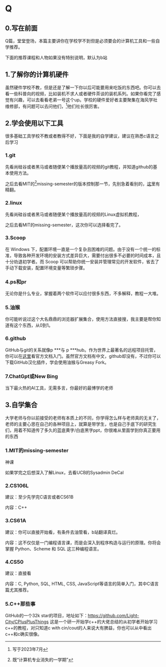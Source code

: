 # Q

## 0.写在前面

Q篇，堂堂登场，本篇主要讲你在学校学不到但是必须要会的计算机工具和一些自学推荐。

下面的推荐课程和人物如果没有特别说明，默认为b站

## 1.了解你的计算机硬件

虽然硬件学校不教，但是还是了解一下你以后可能要用来吃饭的东西吧。你可以去看一些科普向的视频，比如装机不求人或者硬件茶谈的装机系列。如果你看完了感觉有兴趣，可以去看看老弟一号这个up。学校的硬件爱好者主要聚集在海风学社维修部，有问题可以去问他们，[^1]他们社长很厉害。

## 2.学会使用以下工具

很多基础工具学校不教或者教得不好，下面是我的自学建议，建议在熟悉c语言之后学习

### 1.git

先看尚硅谷或者黑马或者随便某个播放量高的视频的git教程，并知道github的基本使用方法。

之后去看MIT的[^2]missing-semester的版本控制那一节，先别急着看别的，[这里](https://space.bilibili.com/518734451?spm_id_from=333.337.0.0)有精翻。

### 2.linux

先看尚硅谷或者黑马或者随便某个播放量高的视频的Linux虚拟机教程，

之后去看MIT的missing-semester，这次你可以选择看完了。

### 3.Scoop

在 Windows 下，配置环境一直是一个复杂且困难的问题。由于没有一个统一的标准，导致各种开发环境的安装方式差异巨大，需要付出很多不必要的时间成本，且十分劝退初学者。而 Scoop 可以帮助你统一安装并管理常见的开发软件，省去了手动下载安装，配置环境变量等繁琐步骤。

### 4.ps和pr

无论你是什么专业，掌握着两个软件可以应付很多东西，不多解释，教程一大堆。

### 5.油猴

你可能听说过这个大名鼎鼎的浏览器扩展集合，使用方法直接搜，我主要是帮你知道有这个东西，从0到1。

### 6.github

GitHub与git的关系就像p ***与 p ***hub。作为世界上最著名的远程项目托管，你可以在[这里](https://docs.github.com/zh/get-started)看官方文档入门。虽然官方文档有中文，github却没有，不过你可以下载GitHub汉化插件，学会使用油猴与Greasy Fork。

### 7.ChatGpt或New Bing

当下最火热的AI工具，无需多言，你最好的最博学的老师

## 3.自学集合

大学老师与你以前接受的老师有本质上的不同，你学得怎么样与老师真的无关了，老师的主要心思在自己的各种项目上，就算是带学生，也是自己手底下的研究生们，用着不知道传了多久的蓝底黄字/白底黑字ppt，你很难从里面学到你真正要用的东西

### 1.MIT的missing-semester

神课

如果学完之后想深入了解Linux，去看UCB的Sysadmin DeCal

### 2.CS106L

建议：至少先学完C语言或者CS61B

内容：C++

### 3.CS61A

建议：你可以直接开始看，有条件去油管看，b站翻译真烂。

内容：这不仅仅是一门编程语言课，而是会深入到程序构造与运行的原理。你将会掌握 Python、Scheme 和 SQL 这三种编程语言。

### 4.CS50

建议：直接看

内容：C, Python, SQL, HTML, CSS, JavaScript等语言的简单入门，其中C语言篇尤其推荐。
### 5.C++那些事

GitHub的一个32k star的项目，地址如下：https://github.com/Light-City/CPlusPlusThings
这是一个研一开始学c++的大佬总结的从初学者开始学习c++的教程，对只知道c with cin/cout的人来说大有脾益，你也可以从中看出c++和c确实很像。

[^1]: 写于2023年7月
[^2]: 既“计算机专业消失的一学期”
